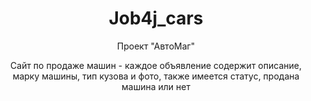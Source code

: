 <h1 align="center">Job4j_cars</h1>
<p align="center"> Проект "АвтоМаг"</p>
<p align="center">Сайт по продаже машин - каждое объявление содержит описание, марку машины, тип кузова и фото, также имеется статус, продана машина или нет</p>